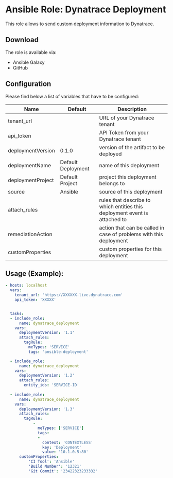 # Ansible Role: Dynatrace Deployment

This role allows to send custom deployment information to Dynatrace.

## Download

The role is available via:

- Ansible Galaxy
- GitHub 

## Configuration

Please find below a list of variables that have to be configured:

| Name              | Default            | Description
|-------------------|--------------------|------------
| tenant_url        |                    | URL of your Dynatrace tenant
| api_token         |                    | API Token from your Dynatrace tenant
| deploymentVersion | 0.1.0              | version of the artifact to be deployed
| deploymentName    | Default Deployment | name of this deployment
| deploymentProject | Default Project    | project this deployment belongs to
| source            | Ansible            | source of this deployment
| attach_rules      |                    | rules that describe to which entities this deployment event is attached to
| remediationAction |                    | action that can be called in case of problems with this deployment
| customProperties  |                    | custom properties for this deployment


## Usage (Example):

```yaml
- hosts: localhost
  vars:
    tenant_url: 'https://XXXXXX.live.dynatrace.com'
    api_token: 'XXXXX'


  tasks:
  - include_role:
      name: dynatrace_deployment
    vars: 
      deploymentVersion: '1.1'
      attach_rules: 
        tagRule: 
          meTypes: 'SERVICE'
          tags: 'ansible-deployment'

  - include_role:
      name: dynatrace_deployment
    vars: 
      deploymentVersion: '1.2'
      attach_rules: 
        entity_ids: 'SERVICE-ID'
        
  - include_role:
      name: dynatrace_deployment
    vars: 
      deploymentVersion: '1.3'
      attach_rules: 
        tagRule:
            -
              meTypes: ['SERVICE']
              tags: 
              -
                context: 'CONTEXTLESS'
                key: 'Deployment'
                value: '10.1.0.5:80'
      customProperties:
          'CI Tool': 'Ansible'
          'Build Number': '12321'
          'Git Commit': '23422323233332'

```

